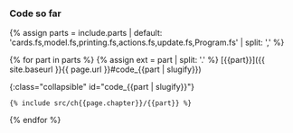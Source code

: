 ### Code so far

{% assign parts = include.parts | default: 'cards.fs,model.fs,printing.fs,actions.fs,update.fs,Program.fs' | split: ',' %}

{% for part in parts %}
{% assign ext = part | split: '.' %}
[{{part}}]({{ site.baseurl }}{{ page.url }}#code_{{part | slugify}})

{:class="collapsible" id="code_{{part | slugify}}"}
```{{ ext[1] | replace: 'fsx', 'fs' | replace: 'fs', 'fsharp'  }}
{% include src/ch{{page.chapter}}/{{part}} %}
```

{% endfor %}